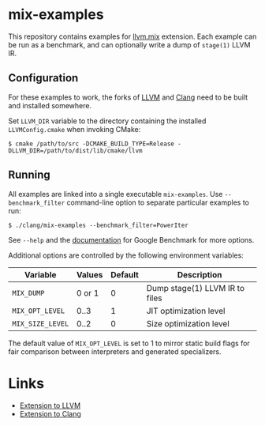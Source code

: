 # mix-examples

This repository contains examples for [llvm.mix] extension. Each example can
be run as a benchmark, and can optionally write a dump of `stage(1)` LLVM IR.

## Configuration

For these examples to work, the forks of [LLVM][llvm.mix] and
[Clang][clang.mix] need to be built and installed somewhere.

Set `LLVM_DIR` variable to the directory containing the installed
`LLVMConfig.cmake` when invoking CMake:

    $ cmake /path/to/src -DCMAKE_BUILD_TYPE=Release -DLLVM_DIR=/path/to/dist/lib/cmake/llvm

## Running

All examples are linked into a single executable `mix-examples`. Use
`--benchmark_filter` command-line option to separate particular examples to
run:

    $ ./clang/mix-examples --benchmark_filter=PowerIter

See `--help` and the [documentation] for Google Benchmark for more options.

[documentation]: https://github.com/google/benchmark

Additional options are controlled by the following environment variables:

| Variable         | Values | Default | Description                    |
|------------------|--------|---------|--------------------------------|
| `MIX_DUMP`       | 0 or 1 | 0       | Dump stage(1) LLVM IR to files |
| `MIX_OPT_LEVEL`  | 0..3   | 1       | JIT optimization level         |
| `MIX_SIZE_LEVEL` | 0..2   | 0       | Size optimization level        |

The default value of `MIX_OPT_LEVEL` is set to 1 to mirror static build flags
for fair comparison between interpreters and generated specializers.

# Links

- [Extension to LLVM][llvm.mix]
- [Extension to Clang][clang.mix]

[llvm.mix]: https://github.com/eush77/llvm.mix
[clang.mix]: https://github.com/eush77/clang.mix
